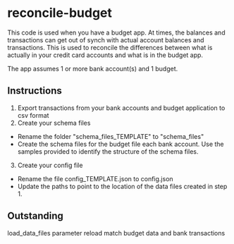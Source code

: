 # reconcile-budget

This code is used when you have a budget app. At times, the balances and transactions can get out of synch with actual account balances and transactions. This is used to reconcile the differences between what is actually in your credit card accounts and what is in the budget app.

The app assumes 1 or more bank account(s) and 1 budget.

## Instructions
1. Export transactions from your bank accounts and budget application to csv format
2. Create your schema files 
- Rename the folder "schema_files_TEMPLATE" to "schema_files"
- Create the schema files for the budget file each bank account. Use the samples provided to identify the structure of the schema files.
3. Create your config file
- Rename the file config_TEMPLATE.json to config.json
- Update the paths to point to the location of the data files created in step 1. 


## Outstanding 
load_data_files parameter reload
match budget data and bank transactions

